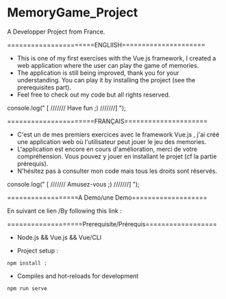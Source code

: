 # MemoryGame_Project

A Developper Project from France.

======================ENGLIISH=====================

* This is one of my first exercises with the Vue.js framework, I created a web application where the user can play the game of memories.
* The application is still being improved, thank you for your understanding. You can play it by installing the project (see the prerequisites part).
* Feel free to check out my code but all rights reserved.

console.log(" [ /////// Have fun ;) ///////] ");

======================FRANÇAIS=====================

* C'est un de mes premiers exercices avec le framework Vue.js , j'ai créé une application web où l'utilisateur peut jouer le jeu des memories.
* L'application est encore en cours d'amélioration, merci de votre compréhension. Vous pouvez y jouer en installant le projet (cf la partie prérequis).
* N'hésitez pas à consulter mon code mais tous les droits sont réservés.

console.log(" [ /////// Amusez-vous ;) ///////] ");

==================A Demo/une Demo===================

En suivant ce lien /By following this link : 


===================Prerequisite/Prérequis==================

*  Node.js && Vue.js && Vue/CLI

* Project setup : 
```
npm install :
```
* Compiles and hot-reloads for development
```
npm run serve
```

